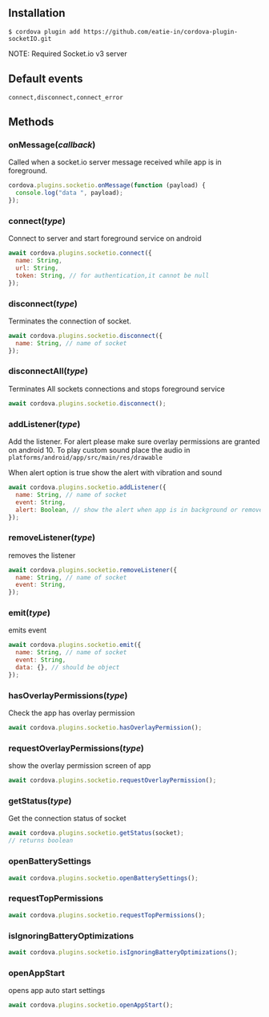 ## Installation

    $ cordova plugin add https://github.com/eatie-in/cordova-plugin-socketIO.git

NOTE: Required Socket.io v3 server

## Default events

```
connect,disconnect,connect_error
```

## Methods

### onMessage(_callback_)

Called when a socket.io server message received while app is in foreground.

```js
cordova.plugins.socketio.onMessage(function (payload) {
  console.log("data ", payload);
});
```

### connect(_type_)

Connect to server and start foreground service on android

```js
await cordova.plugins.socketio.connect({
  name: String,
  url: String,
  token: String, // for authentication,it cannot be null
});
```

### disconnect(_type_)

Terminates the connection of socket.

```js
await cordova.plugins.socketio.disconnect({
  name: String, // name of socket
});
```

### disconnectAll(_type_)

Terminates All sockets connections and stops foreground service

```js
await cordova.plugins.socketio.disconnect();
```

### addListener(_type_)

Add the listener. For alert please make sure overlay permissions are granted on android 10. To play custom sound place the audio in `platforms/android/app/src/main/res/drawable`

When alert option is true show the alert with vibration and sound

```js
await cordova.plugins.socketio.addListener({
  name: String, // name of socket
  event: String,
  alert: Boolean, // show the alert when app is in background or removed from recent apps
});
```

### removeListener(_type_)

removes the listener

```js
await cordova.plugins.socketio.removeListener({
  name: String, // name of socket
  event: String,
});
```

### emit(_type_)

emits event

```js
await cordova.plugins.socketio.emit({
  name: String, // name of socket
  event: String,
  data: {}, // should be object
});
```

### hasOverlayPermissions(_type_)

Check the app has overlay permission

```js
await cordova.plugins.socketio.hasOverlayPermission();
```

### requestOverlayPermissions(_type_)

show the overlay permission screen of app

```js
await cordova.plugins.socketio.requestOverlayPermission();
```

### getStatus(_type_)

Get the connection status of socket

```js
await cordova.plugins.socketio.getStatus(socket);
// returns boolean
```

### openBatterySettings
```js
await cordova.plugins.socketio.openBatterySettings();
```

### requestTopPermissions
```js
await cordova.plugins.socketio.requestTopPermissions();
```

### isIgnoringBatteryOptimizations
```js
await cordova.plugins.socketio.isIgnoringBatteryOptimizations();
```
### openAppStart
opens app auto start settings
```js
await cordova.plugins.socketio.openAppStart();
```
